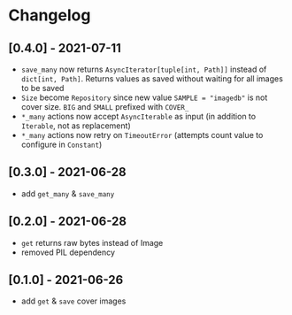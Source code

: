 # Changelog

## [0.4.0] - 2021-07-11

- `save_many` now returns `AsyncIterator[tuple[int, Path]]` instead of `dict[int, Path]`. Returns values as saved without waiting for all images to be saved
- `Size` become `Repository` since new value `SAMPLE = "imagedb"` is not cover size. `BIG` and `SMALL` prefixed with `COVER_`
- `*_many` actions now accept `AsyncIterable` as input (in addition to `Iterable`, not as replacement)
- `*_many` actions now retry on `TimeoutError` (attempts count value to configure in `Constant`)

## [0.3.0] - 2021-06-28

- add `get_many` & `save_many`

## [0.2.0] - 2021-06-28

- `get` returns raw bytes instead of Image
- removed PIL dependency

## [0.1.0] - 2021-06-26

- add `get` & `save` cover images
